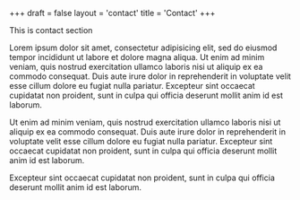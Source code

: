 +++
draft = false
layout = 'contact'
title = 'Contact'
+++

This is contact section

Lorem ipsum dolor sit amet, consectetur adipisicing elit, sed do eiusmod
tempor incididunt ut labore et dolore magna aliqua. Ut enim ad minim veniam,
quis nostrud exercitation ullamco laboris nisi ut aliquip ex ea commodo
consequat. Duis aute irure dolor in reprehenderit in voluptate velit esse
cillum dolore eu fugiat nulla pariatur. Excepteur sint occaecat cupidatat non
proident, sunt in culpa qui officia deserunt mollit anim id est laborum.

Ut enim ad minim veniam, quis nostrud exercitation ullamco laboris nisi ut 
aliquip ex ea commodo consequat. Duis aute irure dolor in reprehenderit in 
voluptate velit esse cillum dolore eu fugiat nulla pariatur. Excepteur sint 
occaecat cupidatat non proident, sunt in culpa qui officia deserunt mollit 
anim id est laborum.

Excepteur sint occaecat cupidatat non proident, sunt in culpa qui officia 
deserunt mollit anim id est laborum.
